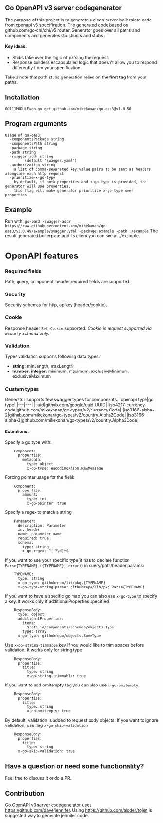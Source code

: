 Go OpenAPI v3 server codegenerator
----------------------------------------
The purpose of this project is to generate a clean server boilerplate code from openapi v3 specification. The generated code based on github.com/go-chi/chi/v5 router. Generator goes over all paths and components and generates Go structs and stubs. 

#### Key ideas:
- Stubs take over the logic of parsing the request.
- Response builders encapsulated logic that doesn't allow you to respond differently from your specification.

Take a note that path stubs generation relies on the **first tag** from your paths.
## Installation
```
GO111MODULE=on go get github.com/mikekonan/go-oas3@v1.0.50
```
## Program arguments
```
Usage of go-oas3:
  -componentsPackage string
  -componentsPath string
  -package string
  -path string
  -swagger-addr string
    	 (default "swagger.yaml")
  -authorization string 
    a list of comma-separated key:value pairs to be sent as headers alongside each http request
  -prioritize-x-go-type
    by default, if both properties and x-go-type is provided, the generator will use properties.
    this flag will make generator prioritize x-go-type over properties.

```
## Example
Run with: ```go-oas3 -swagger-addr https://raw.githubusercontent.com/mikekonan/go-oas3/v1.0.49/example/swagger.yaml -package example -path ./example```
The result generated boilerplate and its client you can see at ./example.

# OpenAPI features
### Required fields
Path, query, component, header required fields are supported.

### Security
Security schemas for http, apikey (header/cookie).

### Cookie
Response header `Set-Cookie` supported. *Cookie in request supported via security schema only.*  

### Validation
Types validation supports following data types:
- **string**: minLength, maxLength
- **number**, **integer**: minimum, maximum, exclusiveMinimum, exclusiveMaximum

### Custom types
Generator supports few swagger types for components. 
|openapi type|go type|
|---|---|
|uuid|github.com/google/uuid.UUID|
|iso4217-currency-code|github.com/mikekonan/go-types/v2/currency.Code|
|iso3166-alpha-2|github.com/mikekonan/go-types/v2/country.Alpha2Code|
|iso3166-alpha-3|github.com/mikekonan/go-types/v2/country.Alpha3Code|

#### Extentions:
Specify a go type with:
```
    Component:
      properties:
        metadata:
          type: object
          x-go-type: encoding/json.RawMessage
```

Forcing pointer usage for the field:
```
    Component:
      properties:
        amount:
          type: int
          x-go-pointer: true
```

Specify a regex to match a string:
```
    Parameter:
      description: Parameter
      in: header
      name: parameter name
      required: true
      schema:
        type: string
        x-go-regex: ^[.?\d]+$
```

If you want to use your specific type(it has to declare function ```Parse{TYPENAME} ({TYPENAME}, error)```) in query/path/header params:
```
    TYPENAME:
      type: string
      x-go-type: githubrepo/lib/pkg.{TYPENAME}
      x-go-type-string-parse: githubrepo/lib/pkg.Parse{TYPENAME}
```

If you want to have a specific go map you can also use `x-go-type` to specify a key. It works only if additionalProperties specified.
```
    ResponseBody:
      type: object
      additionalProperties:
        items:
          $ref: '#/components/schemas/objects.Type'
        type: array
      x-go-type: githubrepo/objects.SomeType
```

Use `x-go-string-timmable` key If you would like to trim spaces before validation. It works only for string type
```
    ResponseBody:
      properties:
        title:
          type: string
          x-go-string-trimmable: true
```

If you want to add omitempty tag you can also use `x-go-omitempty`
```
    ResponseBody:
      properties:
        title:
          type: string
          x-go-omitempty: true
```

By default, validation is added to request body objects. If you want to ignore validation, use flag `x-go-skip-validation`
```
    ResponseBody:
      properties:
        title:
          type: string
      x-go-skip-validation: true
```
## Have a question or need some functionality?
Feel free to discuss it or do a PR.

## Contribution
Go OpenAPI v3 server codegenerator uses https://github.com/dave/jennifer. 
Using https://github.com/aloder/tojen is suggested way to generate jennifer code.
